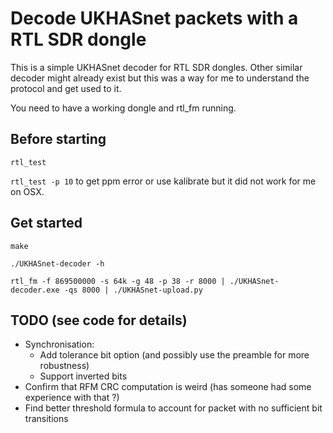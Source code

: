Decode UKHASnet packets with a RTL SDR dongle
==================

This is a simple UKHASnet decoder for RTL SDR dongles. Other similar decoder might already exist but this was a way for me to understand the protocol and get used to it.

You need to have a working dongle and rtl_fm running.

Before starting
-------
`rtl_test`

`rtl_test -p 10` to get ppm error or use kalibrate but it did not work for me on OSX.

Get started
-------
`make`

`./UKHASnet-decoder -h`

`rtl_fm -f 869500000 -s 64k -g 48 -p 38 -r 8000 | ./UKHASnet-decoder.exe -qs 8000 | ./UKHASnet-upload.py`

TODO (see code for details)
-------
- Synchronisation:
	- Add tolerance bit option (and possibly use the preamble for more robustness)
	- Support inverted bits
- Confirm that RFM CRC computation is weird (has someone had some experience with that ?)
- Find better threshold formula to account for packet with no sufficient bit transitions
